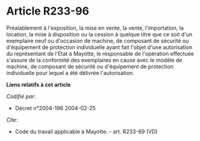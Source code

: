 # Article R233-96

Préalablement à l'exposition, la mise en vente, la vente, l'importation, la location, la mise à disposition ou la cession à
quelque titre que ce soit d'un exemplaire neuf ou d'occasion de machine, de composant de sécurité ou d'équipement de
protection individuelle ayant fait l'objet d'une autorisation du représentant de l'Etat à Mayotte, le responsable de
l'opération effectuée s'assure de la conformité des exemplaires en cause avec le modèle de machine, de composant de sécurité
ou d'équipement de protection individuelle pour lequel a été délivrée l'autorisation.

**Liens relatifs à cet article**

_Codifié par_:

  - Décret n°2004-196 2004-02-25

_Cite_:

  - Code du travail applicable à Mayotte. - art. R233-69 (VD)
